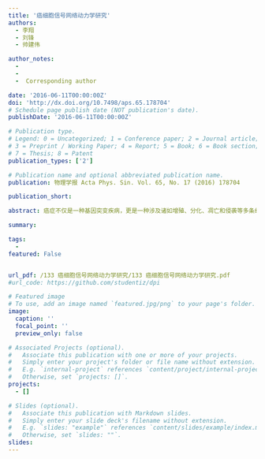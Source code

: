 ```yaml
---
title: '癌细胞信号网络动力学研究'
authors:
  - 李翔
  - 刘锋
  - 帅建伟

author_notes:  
  - 
  - 
  -  Corresponding author

date: '2016-06-11T00:00:00Z'
doi: 'http://dx.doi.org/10.7498/aps.65.178704'
# Schedule page publish date (NOT publication's date).
publishDate: '2016-06-11T00:00:00Z'

# Publication type.
# Legend: 0 = Uncategorized; 1 = Conference paper; 2 = Journal article;
# 3 = Preprint / Working Paper; 4 = Report; 5 = Book; 6 = Book section;
# 7 = Thesis; 8 = Patent
publication_types: ['2']

# Publication name and optional abbreviated publication name.
publication: 物理学报 Acta Phys. Sin. Vol. 65, No. 17 (2016) 178704

publication_short: 

abstract: 癌症不仅是一种基因突变疾病，更是一种涉及诸如增殖、分化、凋亡和侵袭等多条细胞命运抉择的信号转导通路疾病. 癌细胞内的信号通路虽然非常复杂但我们可以专注于关键蛋白的信号网络建模，定量研究癌细胞核心信号通路的动力学和功能调控机理. 本文结合一些具体网络模型，介绍癌细胞信号网络动力学的研究进展. 首先介绍信号网络的基序动力学研究，然后讨论细胞存活、增殖、侵袭、凋亡等单个功能模块的网络建模，以及几个模块耦合的信号网络，和以癌细胞为整体的癌细胞信号网络建模. 这些研究表明，基于核心信号通路动力学的研究确实能促进对肿瘤发生发展机理的了解，为肿瘤的治疗和药物靶点的设计提供线索和思路，这些令人振奋的研究将激发未来更多类似的工作.

summary: 

tags:
  - 
featured: False


url_pdf: /133 癌细胞信号网络动力学研究/133 癌细胞信号网络动力学研究.pdf
#url_code: https://github.com/studentiz/dpi

# Featured image
# To use, add an image named `featured.jpg/png` to your page's folder.
image:
  caption: ''
  focal_point: ''
  preview_only: false

# Associated Projects (optional).
#   Associate this publication with one or more of your projects.
#   Simply enter your project's folder or file name without extension.
#   E.g. `internal-project` references `content/project/internal-project/index.md`.
#   Otherwise, set `projects: []`.
projects:
  - []

# Slides (optional).
#   Associate this publication with Markdown slides.
#   Simply enter your slide deck's filename without extension.
#   E.g. `slides: "example"` references `content/slides/example/index.md`.
#   Otherwise, set `slides: ""`.
slides:
---
```



